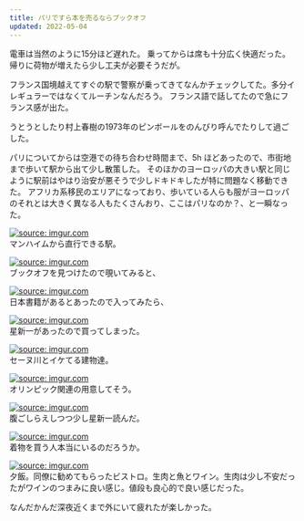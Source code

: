 ```yaml
---
title: パリですら本を売るならブックオフ
updated: 2022-05-04
---
```


電車は当然のように15分ほど遅れた。
乗ってからは席も十分広く快適だった。帰りに荷物が増えたら少し工夫が必要そうだが。

フランス国境越えてすぐの駅で警察が乗ってきてなんかチェックしてた。多分イレギュラーではなくてルーチンなんだろう。
フランス語で話してたので急にフランス感が出た。

うとうとしたり村上春樹の1973年のピンボールをのんびり呼んでたりして過ごした。

パリについてからは空港での待ち合わせ時間まで、5h ほどあったので、市街地まで歩いて駅から出て少し散策した。
そのほかのヨーロッパの大きい駅と同じように駅前はやはり治安が悪そうで少しドキドキしたが特に問題なく移動できた。
アフリカ系移民のエリアになっており、歩いている人らも服がヨーロッパのそれとは大きく異なる人もたくさんおり、ここはパリなのか？、と一瞬なった。

<a href="https://imgur.com/TlaATrM"><img src="https://i.imgur.com/TlaATrM.png" title="source: imgur.com" /></a>  
マンハイムから直行できる駅。

<a href="https://imgur.com/YvHPJeU"><img src="https://i.imgur.com/YvHPJeU.jpg" title="source: imgur.com" /></a>  
ブックオフを見つけたので覗いてみると、

<a href="https://imgur.com/53IGazC"><img src="https://i.imgur.com/53IGazC.png" title="source: imgur.com" /></a>  
日本書籍があるとあったので入ってみたら、

<a href="https://imgur.com/8chuwRQ"><img src="https://i.imgur.com/8chuwRQ.png" title="source: imgur.com" /></a>  
星新一があったので買ってしまった。

<a href="https://imgur.com/MUViVcp"><img src="https://i.imgur.com/MUViVcp.png" title="source: imgur.com" /></a>  
セーヌ川とイケてる建物達。

<a href="https://imgur.com/5WHozdE"><img src="https://i.imgur.com/5WHozdE.jpg" title="source: imgur.com" /></a>  
オリンピック関連の用意してそう。

<a href="https://imgur.com/ofl3c1t"><img src="https://i.imgur.com/ofl3c1t.png" title="source: imgur.com" /></a>  
腹ごしらえしつつ少し星新一読んだ。

<a href="https://imgur.com/dHPXvRs"><img src="https://i.imgur.com/dHPXvRs.png" title="source: imgur.com" /></a>  
着物を買う人本当にいるのだろうか。

<a href="https://imgur.com/lgT09wE"><img src="https://i.imgur.com/lgT09wE.jpg" title="source: imgur.com" /></a>  
夕飯。同僚に勧めてもらったビストロ。生肉と魚とワイン。生肉は少し不安だったがワインのつまみに良い感じ。値段も良心的で良い感じだった。

なんだかんだ深夜近くまで外にいて疲れたが楽しかった。
